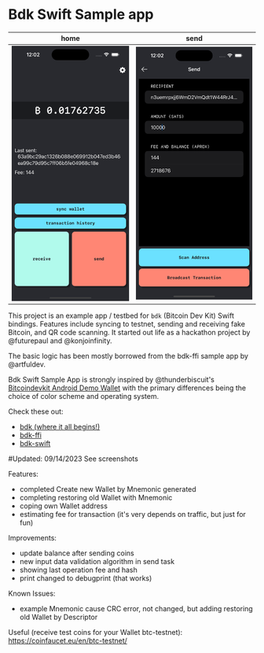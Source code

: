# Bdk Swift Sample app


| home                                                                                                     | send                                                                                                  |
| -------------------------------------------------------------------------------------------------------- | -------------------------------------------------------------------------------------------------------- |
| ![](https://github.com/AMazkun/BdkSwiftSample/blob/main/Screenshot30.png) | ![](https://github.com/AMazkun/BdkSwiftSample/blob/main/Screenshot18.png) |

This project is an example app / testbed for `bdk` (Bitcoin Dev Kit) Swift bindings. Features include syncing to testnet, sending and receiving fake Bitcoin, and QR code scanning. It started out life as a hackathon project by @futurepaul and @konjoinfinity.

The basic logic has been mostly borrowed from the bdk-ffi sample app by @artfuldev.

Bdk Swift Sample App is strongly inspired by @thunderbiscuit's [Bitcoindevkit Android Demo Wallet](https://github.com/thunderbiscuit/bitcoindevkit-android-sample-app) with the primary differences being the choice of color scheme and operating system.

Check these out:
 - [bdk (where it all begins!)](https://github.com/bitcoindevkit/bdk)
 - [bdk-ffi](https://github.com/bitcoindevkit/bdk-ffi)
 - [bdk-swift](https://github.com/bitcoindevkit/bdk-swift)

#Updated: 09/14/2023
See screenshots

Features:
- completed Create new Wallet by Mnemonic generated
- completing restoring old Wallet with Mnemonic
- coping own Wallet address
- estimating fee for transaction (it's very depends on traffic, but just for fun)

Improvements:
- update balance after sending coins
- new input data validation algorithm in send task
- showing last operation fee and hash
- print changed to debugprint (that works)

Known Issues:
- example Mnemonic cause CRC error, not changed, but adding restoring old Wallet by Descriptor

Useful (receive test coins for your Wallet btc-testnet):
https://coinfaucet.eu/en/btc-testnet/
